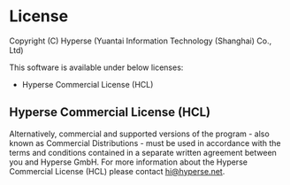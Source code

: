 # License

Copyright (C) Hyperse (Yuantai Information Technology (Shanghai) Co., Ltd)

This software is available under below licenses:

- Hyperse Commercial License (HCL)

## Hyperse Commercial License (HCL)

Alternatively, commercial and supported versions of the program - also known as
Commercial Distributions - must be used in accordance with the terms and conditions
contained in a separate written agreement between you and Hyperse GmbH.
For more information about the Hyperse Commercial License (HCL) please contact hi@hyperse.net.
